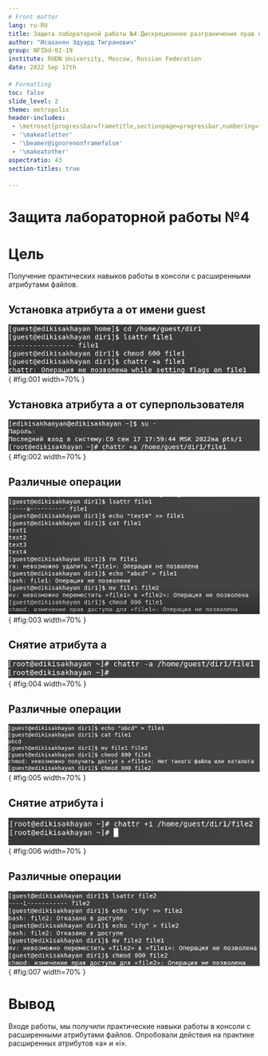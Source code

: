 ```yaml
---
# Front matter
lang: ru-RU
title: Защита лабораторной работы №4 Дискреционное разграничение прав в Linux. Расширенные атрибуты
author: "Исаханян Эдуард Тигранович"
group: NFIbd-01-19
institute: RUDN University, Moscow, Russian Federation
date: 2022 Sep 17th

# Formatting
toc: false
slide_level: 2
theme: metropolis
header-includes: 
 - \metroset{progressbar=frametitle,sectionpage=progressbar,numbering=fraction}
 - '\makeatletter'
 - '\beamer@ignorenonframefalse'
 - '\makeatother'
aspectratio: 43
section-titles: true

---
```


# Защита лабораторной работы №4  

# Цель

Получение практических навыков работы в консоли с расширенными атрибутами файлов.

## Установка атрибута а от имени guest

![Установка a на file1 от имени guest](images/1.png){ #fig:001 width=70% }

## Установка атрибута а от суперпользователя

![Установка a на file1 от суперпользователя](images/2.png){ #fig:002 width=70% }

## Различные операции

![Различные операции над file1 после установки a](images/3.png){ #fig:003 width=70% }

## Снятие атрибута а

![Снятие a на file1 от суперпользователя](images/4.png){ #fig:004 width=70% }

## Различные операции

![Различные операции над file1 после снятия a](images/5.png){ #fig:005 width=70% }

## Снятие атрибута i

![Установка i на file1 от суперпользователя](images/6.png){ #fig:006 width=70% }

## Различные операции

![Различные операции над file1 после установки i](images/7.png){ #fig:007 width=70% }

# Вывод   

Входе работы, мы получили практические навыки работы в консоли с расширенными атрибутами файлов.
Опробовали действия на практике расширенных атрибутов «а» и «i».



